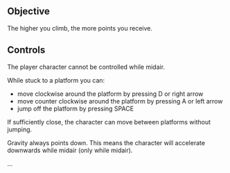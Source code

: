 ## Objective
The higher you climb, the more points you receive.

## Controls
The player character cannot be controlled while midair.

While stuck to a platform you can:
- move clockwise around the platform by pressing D or right arrow
- move counter clockwise around the platform by pressing A or left arrow
- jump off the platform by pressing SPACE

If sufficiently close, the character can move between platforms without jumping.

Gravity always points down. This means the character will accelerate downwards while midair (only while midair).

...
